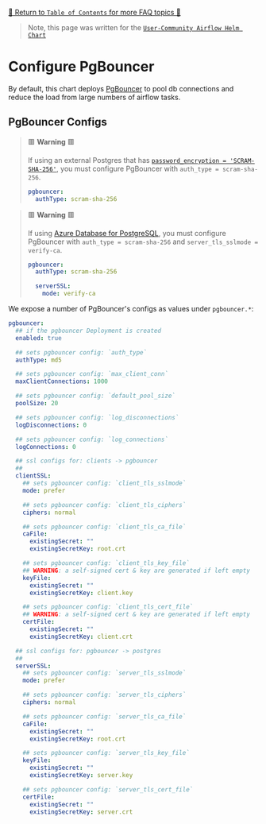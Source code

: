 [🔗 Return to `Table of Contents` for more FAQ topics 🔗](https://github.com/santosr2/airflow-community-chart/tree/main/charts/airflow#frequently-asked-questions)

> Note, this page was written for the [`User-Community Airflow Helm Chart`](https://github.com/santosr2/airflow-community-chart/tree/main/charts/airflow)

# Configure PgBouncer

By default, this chart deploys [PgBouncer](https://www.pgbouncer.org/) to pool db connections and reduce the load from large numbers of airflow tasks.

## PgBouncer Configs

> 🟥 __Warning__ 🟥
>
> If using an external Postgres that has [`password_encryption = 'SCRAM-SHA-256'`](https://www.postgresql.org/docs/current/runtime-config-connection.html#GUC-PASSWORD-ENCRYPTION), you must configure PgBouncer with `auth_type = scram-sha-256`.
>
> ```yaml
> pgbouncer:
>   authType: scram-sha-256
> ```

> 🟥 __Warning__ 🟥
>
> If using [Azure Database for PostgreSQL](https://azure.microsoft.com/en-au/services/postgresql/), you must configure PgBouncer with `auth_type = scram-sha-256` and `server_tls_sslmode = verify-ca`.
>
> ```yaml
> pgbouncer:
>   authType: scram-sha-256
> 
>   serverSSL:
>     mode: verify-ca
> ```

We expose a number of PgBouncer's configs as values under `pgbouncer.*`:

```yaml
pgbouncer:
  ## if the pgbouncer Deployment is created
  enabled: true

  ## sets pgbouncer config: `auth_type`
  authType: md5

  ## sets pgbouncer config: `max_client_conn`
  maxClientConnections: 1000

  ## sets pgbouncer config: `default_pool_size`
  poolSize: 20

  ## sets pgbouncer config: `log_disconnections`
  logDisconnections: 0

  ## sets pgbouncer config: `log_connections`
  logConnections: 0

  ## ssl configs for: clients -> pgbouncer
  ##
  clientSSL:
    ## sets pgbouncer config: `client_tls_sslmode`
    mode: prefer

    ## sets pgbouncer config: `client_tls_ciphers`
    ciphers: normal

    ## sets pgbouncer config: `client_tls_ca_file`
    caFile:
      existingSecret: ""
      existingSecretKey: root.crt

    ## sets pgbouncer config: `client_tls_key_file`
    ## WARNING: a self-signed cert & key are generated if left empty
    keyFile:
      existingSecret: ""
      existingSecretKey: client.key

    ## sets pgbouncer config: `client_tls_cert_file`
    ## WARNING: a self-signed cert & key are generated if left empty
    certFile:
      existingSecret: ""
      existingSecretKey: client.crt

  ## ssl configs for: pgbouncer -> postgres
  ##
  serverSSL:
    ## sets pgbouncer config: `server_tls_sslmode`
    mode: prefer

    ## sets pgbouncer config: `server_tls_ciphers`
    ciphers: normal

    ## sets pgbouncer config: `server_tls_ca_file`
    caFile:
      existingSecret: ""
      existingSecretKey: root.crt

    ## sets pgbouncer config: `server_tls_key_file`
    keyFile:
      existingSecret: ""
      existingSecretKey: server.key

    ## sets pgbouncer config: `server_tls_cert_file`
    certFile:
      existingSecret: ""
      existingSecretKey: server.crt

```

